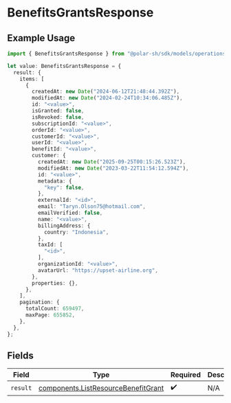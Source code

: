 # BenefitsGrantsResponse

## Example Usage

```typescript
import { BenefitsGrantsResponse } from "@polar-sh/sdk/models/operations/benefitsgrants.js";

let value: BenefitsGrantsResponse = {
  result: {
    items: [
      {
        createdAt: new Date("2024-06-12T21:48:44.392Z"),
        modifiedAt: new Date("2024-02-24T10:34:06.485Z"),
        id: "<value>",
        isGranted: false,
        isRevoked: false,
        subscriptionId: "<value>",
        orderId: "<value>",
        customerId: "<value>",
        userId: "<value>",
        benefitId: "<value>",
        customer: {
          createdAt: new Date("2025-09-25T00:15:26.523Z"),
          modifiedAt: new Date("2023-03-22T11:54:12.594Z"),
          id: "<value>",
          metadata: {
            "key": false,
          },
          externalId: "<id>",
          email: "Taryn.Olson75@hotmail.com",
          emailVerified: false,
          name: "<value>",
          billingAddress: {
            country: "Indonesia",
          },
          taxId: [
            "<id>",
          ],
          organizationId: "<value>",
          avatarUrl: "https://upset-airline.org",
        },
        properties: {},
      },
    ],
    pagination: {
      totalCount: 659497,
      maxPage: 655852,
    },
  },
};
```

## Fields

| Field                                                                                      | Type                                                                                       | Required                                                                                   | Description                                                                                |
| ------------------------------------------------------------------------------------------ | ------------------------------------------------------------------------------------------ | ------------------------------------------------------------------------------------------ | ------------------------------------------------------------------------------------------ |
| `result`                                                                                   | [components.ListResourceBenefitGrant](../../models/components/listresourcebenefitgrant.md) | :heavy_check_mark:                                                                         | N/A                                                                                        |